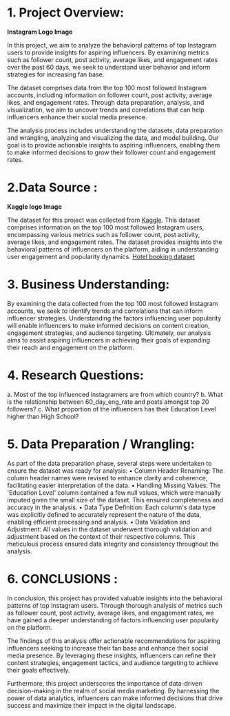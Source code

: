 # 1.	Project Overview:
 
 **Instagram Logo Image**
 
In this project, we aim to analyze the behavioral patterns of top Instagram users to provide insights for aspiring influencers. By examining metrics such as follower count, post activity, average likes, and engagement rates over the past 60 days, we seek to understand user behavior and inform strategies for increasing fan base.

The dataset comprises data from the top 100 most followed Instagram accounts, including information on follower count, post activity, average likes, and engagement rates. Through data preparation, analysis, and visualization, we aim to uncover trends and correlations that can help influencers enhance their social media presence.

The analysis process includes understanding the datasets, data preparation and wrangling, analyzing and visualizing the data, and model building. Our goal is to provide actionable insights to aspiring influencers, enabling them to make informed decisions to grow their follower count and engagement rates.

# 2.Data Source :

**Kaggle logo Image**

The dataset for this project was collected from [Kaggle](https://www.kaggle.com/). This dataset comprises information on the top 100 most followed Instagram users, encompassing various metrics such as follower count, post activity, average likes, and engagement rates. The dataset provides insights into the behavioral patterns of influencers on the platform, aiding in understanding user engagement and popularity dynamics. [Hotel booking dataset](datset_link_after_uploading_file_to_repo)


 # 3.	Business Understanding:

By examining the data collected from the top 100 most followed Instagram accounts, we seek to identify trends and correlations that can inform influencer strategies. Understanding the factors influencing user popularity will enable influencers to make informed decisions on content creation, engagement strategies, and audience targeting. Ultimately, our analysis aims to assist aspiring influencers in achieving their goals of expanding their reach and engagement on the platform.

# 4. Research Questions:

  a.	Most of the top influenced instagramers are from which country?
  b.	What is the relationship between 60_day_eng_rate and posts amongst top 20 followers?
  c.	What proportion of the influencers has their Education Level higher than High School?  

# 5. Data Preparation / Wrangling:

As part of the data preparation phase, several steps were undertaken to ensure the dataset was ready for analysis:
• Column Header Renaming: The column header names were revised to enhance clarity and coherence, facilitating easier interpretation of the data.
• Handling Missing Values: The 'Education Level' column contained a few null values, which were manually imputed given the small size of the dataset. This ensured completeness and accuracy in the analysis.
• Data Type Definition: Each column's data type was explicitly defined to accurately represent the nature of the data, enabling efficient processing and analysis.
• Data Validation and Adjustment: All values in the dataset underwent thorough validation and adjustment based on the context of their respective columns. This meticulous process ensured data integrity and consistency throughout the analysis.

# 6. CONCLUSIONS :

In conclusion, this project has provided valuable insights into the behavioral patterns of top Instagram users. Through thorough analysis of metrics such as follower count, post activity, average likes, and engagement rates, we have gained a deeper understanding of factors influencing user popularity on the platform.

The findings of this analysis offer actionable recommendations for aspiring influencers seeking to increase their fan base and enhance their social media presence. By leveraging these insights, influencers can refine their content strategies, engagement tactics, and audience targeting to achieve their goals effectively.

Furthermore, this project underscores the importance of data-driven decision-making in the realm of social media marketing. By harnessing the power of data analytics, influencers can make informed decisions that drive success and maximize their impact in the digital landscape.
